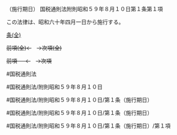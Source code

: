 （施行期日）
国税通則法附則昭和５９年８月１０日第１条第１項

この法律は、昭和六十年四月一日から施行する。

[条(全)](国税通則法＿＿＿＿附則昭和５９年８月１０日第１条_.md)

~~前項(全)←~~　~~→次項(全)~~

~~前項 　 ←~~　~~→次項~~



#国税通則法

#国税通則法/附則昭和５９年８月１０日

#国税通則法/附則昭和５９年８月１０日/第１条（施行期日）

#国税通則法/附則昭和５９年８月１０日/第１条（施行期日）

#国税通則法/附則昭和５９年８月１０日/第１条（施行期日）/第１項

